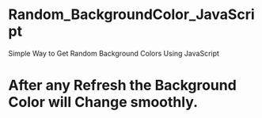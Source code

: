 # Random_BackgroundColor_JavaScript
 Simple Way to Get Random Background Colors Using JavaScript
 # After any Refresh the Background Color will Change smoothly.
